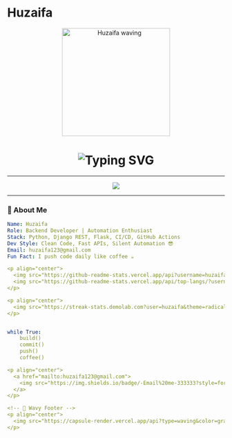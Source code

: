 # Huzaifa
<!-- 👋 Animated Character -->
<p align="center">
  <img src="https://media.giphy.com/media/qgQUggAC3Pfv687qPC/giphy.gif" width="250" alt="Huzaifa waving" />
</p>

<!-- 🔥 Typing SVG (Animated) -->
<h1 align="center">
  <img src="https://readme-typing-svg.demolab.com/?font=Fira+Code&weight=500&size=24&duration=3000&pause=1000&color=00FFC2&center=true&vCenter=true&width=435&lines=Hi+There!+I'm+Huzaifa+%F0%9F%91%8B;Backend+Engineer+%7C+Python+Wizard;Lover+of+Clean+APIs+%26+CI%2FCD+Automation;Welcome+to+my+GitHub+Universe!+%F0%9F%8C%9F" alt="Typing SVG" />
</h1>

---

<!-- 🌊 Wavy Capsule -->
<p align="center">
  <img src="https://capsule-render.vercel.app/api?type=waving&color=gradient&height=200&section=header&text=Welcome%20to%20Huzaifa's%20World%20🌍&fontSize=35&animation=fadeIn&fontAlignY=38&desc=Building%20Backends%20with%20Power%20and%20Passion!&descAlignY=55&descAlign=62" />
</p>

---

### 💫 About Me

```yaml
Name: Huzaifa
Role: Backend Developer | Automation Enthusiast
Stack: Python, Django REST, Flask, CI/CD, GitHub Actions
Dev Style: Clean Code, Fast APIs, Silent Automation 😎
Email: huzaifa123@gmail.com
Fun Fact: I push code daily like coffee ☕

<p align="center">
  <img src="https://github-readme-stats.vercel.app/api?username=huzaifa&show_icons=true&theme=radical&hide_border=true&icon_color=F8D866&title_color=F9578E" height="150" />
  <img src="https://github-readme-stats.vercel.app/api/top-langs/?username=huzaifa&layout=compact&theme=radical&hide_border=true" height="150" />
</p>

<p align="center">
  <img src="https://streak-stats.demolab.com?user=huzaifa&theme=radical&hide_border=true&background=00000000&currStreakNum=F8D866&sideNums=F9578E" height="150"/>
</p>


while True:
    build()
    commit()
    push()
    coffee()

<p align="center">
  <a href="mailto:huzaifa123@gmail.com">
    <img src="https://img.shields.io/badge/-Email%20me-333333?style=for-the-badge&logo=gmail&logoColor=red" />
  </a>
</p>

<!-- 🌊 Wavy Footer -->
<p align="center">
  <img src="https://capsule-render.vercel.app/api?type=waving&color=gradient&height=150&section=footer"/>
</p>
